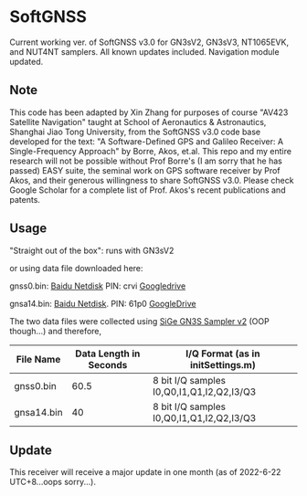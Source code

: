 # SoftGNSS
Current working ver. of SoftGNSS v3.0 for GN3sV2, GN3sV3, NT1065EVK, and NUT4NT samplers. All known updates included. Navigation module updated.

## Note 
This code has been adapted by Xin Zhang for purposes of course "AV423 Satellite Navigation" taught at School of Aeronautics & Astronautics, Shanghai Jiao Tong University, from the SoftGNSS v3.0 code base developed for the text: "A Software-Defined GPS and Galileo Receiver: A Single-Frequency Approach" by Borre, Akos, et.al.
This repo and my entire research will not be possible without Prof Borre's (I am sorry that he has passed) EASY suite, the seminal work on GPS software receiver by Prof Akos, and their generous willingness to share SoftGNSS v3.0. 
Please check Google Scholar for a complete list of Prof. Akos's recent publications and patents. 



## Usage
"Straight out of the box": runs with GN3sV2

or using data file downloaded here:

gnss0.bin:
[Baidu Netdisk](https://pan.baidu.com/s/11dcgJer-Cz4HcFvoWQ_8_w) PIN: crvi
[Googledrive](https://drive.google.com/file/d/1QJzBehlsqkjN_NX6GtBDtODARB5SS1Yb/view?usp=sharing)

gnsa14.bin:
[Baidu Netdisk](https://pan.baidu.com/s/1Kla89mZ4XCIzBcNKpKVYng). PIN: 61p0
[GoogleDrive](https://drive.google.com/file/d/1SEveFaYKCw9DlSlD-XE5Fc3QWeILJ45T/view?usp=sharing)

The two data files were collected using [SiGe GN3S Sampler v2](https://www.sparkfun.com/products/retired/8238) (OOP though...) and therefore,

|File Name   | Data Length in Seconds | I\/Q Format (as in initSettings.m)        |
| ---------- | ---------------------- | ----------------------------------------- |
| gnss0.bin  | 60.5                   | 8 bit I/Q samples I0,Q0,I1,Q1,I2,Q2,I3/Q3 |
| gnsa14.bin | 40                     | 8 bit I/Q samples I0,Q0,I1,Q1,I2,Q2,I3/Q3 |


## Update
This receiver will receive a major update in one month (as of 2022-6-22 UTC+8...oops sorry...).
